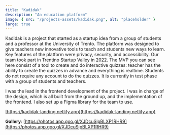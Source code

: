 ```yaml
---
title: "Kadidak"
description: "An education platform"
image: { src: "/projects-assets/kadidak.png", alt: "placeholder" }
large: true
---
```


Kadidak is a project that started as a startup idea from a group of students
and a professor at the University of Trento. The platform was designed to
give teachers new innovative tools to teach and students new ways to learn.
Key features of the platform were privacy, security, and accessibility. Our
team took part in <span class="mark tsv">Trentino Startup Valley</span> in 2022.
The MVP you can see here consist of a tool to create and do interactive quizzes:
teacher has the ability to create the quizzes in advance and everything is realtime.
Students do not require any account to do the quizzes. It is currently in test
phase with a group of students and teachers.

I was the lead in the frontend development of the project. I was in charge
of the design, which is all built from the ground up, and the implementation
of the frontend. I also set up a Figma library for the team to use.

[https://kadidak-landing.netlify.app](https://kadidak-landing.netlify.app)

**Gallery**: [https://photos.app.goo.gl/XJDcuSjpBLXP1RHR9](https://photos.app.goo.gl/XJDcuSjpBLXP1RHR9)

